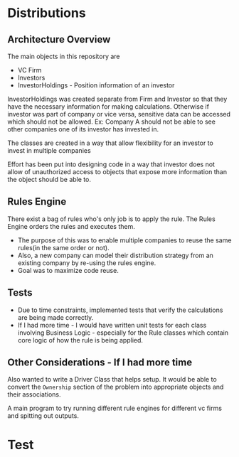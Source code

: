 # Distributions

## Architecture Overview

The main objects in this repository are
 - VC Firm
 - Investors
 - InvestorHoldings - Position information of an investor
 
 InvestorHoldings was created separate from Firm and Investor so that they have the necessary
 information for making calculations. Otherwise if investor was part of company or vice versa,
 sensitive data can be accessed which should not be allowed. Ex: Company A should not be able to see 
 other companies one of its investor has invested in.
 
 The classes are created in a way that allow flexibility for an investor to invest in multiple companies
 
 Effort has been put into designing code in a way that investor does not allow of unauthorized access to 
 objects that expose more information than the object should be able to.
 
 ## Rules Engine
 
 There exist a bag of rules who's only job is to apply the rule.
 The Rules Engine orders the rules and executes them.
 
 - The purpose of this was to enable multiple companies to reuse the same rules(in the same order or not).
 - Also, a new company can model their distribution strategy from an existing company by re-using the rules engine.
 - Goal was to maximize code reuse.
 
 
 ## Tests
 
 - Due to time constraints, implemented tests that verify the calculations are being made correctly.
 - If I had more time - I would have written unit tests for each class involving Business Logic - especially
 for the Rule classes which contain core logic of how the rule is being applied.
   
 
## Other Considerations - If I had more time 

Also wanted to write a Driver Class that helps setup. It would be able to convert the `Ownership` section
of the problem into appropriate objects and their associations.

A main program to try running different rule engines for different vc firms and spitting out outputs.
# Test

